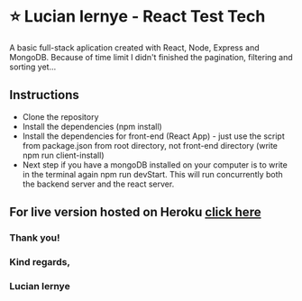 # ⭐ Lucian Iernye - React Test Tech

A basic full-stack aplication created with React, Node, Express and MongoDB.
Because of time limit I didn't finished the pagination, filtering and sorting yet...

## Instructions

- Clone the repository
- Install the dependencies (npm install)
- Install the dependencies for front-end (React App) - just use the script from package.json from root directory, not front-end directory (write npm run client-install)
- Next step if you have a mongoDB installed on your computer is to write in the terminal again npm run devStart. This will run concurrently both the backend server and the react server.

## For live version hosted on Heroku [click here](https://lucian-react-test.herokuapp.com/)

### Thank you!

### Kind regards,

### Lucian Iernye
